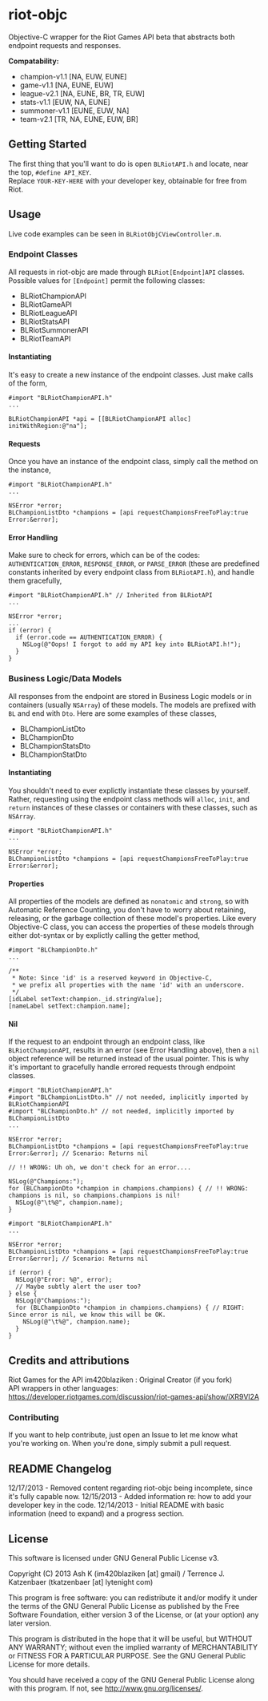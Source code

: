 riot-objc
=========
Objective-C wrapper for the Riot Games API beta that abstracts both endpoint requests and responses.  

**Compatability:**  
 * champion-v1.1 [NA, EUW, EUNE]
 * game-v1.1 [NA, EUNE, EUW]
 * league-v2.1 [NA, EUNE, BR, TR, EUW]
 * stats-v1.1 [EUW, NA, EUNE]
 * summoner-v1.1 [EUNE, EUW, NA]
 * team-v2.1 [TR, NA, EUNE, EUW, BR]

Getting Started
---------------
The first thing that you'll want to do is open `BLRiotAPI.h` and locate, near the top, `#define API_KEY`.  
Replace `YOUR-KEY-HERE` with your developer key, obtainable for free from Riot.  

Usage
-----
Live code examples can be seen in `BLRiotObjCViewController.m`.

### Endpoint Classes
All requests in riot-objc are made through `BLRiot[Endpoint]API` classes. Possible values for `[Endpoint]` permit the following classes:

 * BLRiotChampionAPI
 * BLRiotGameAPI
 * BLRiotLeagueAPI
 * BLRiotStatsAPI
 * BLRiotSummonerAPI
 * BLRiotTeamAPI

#### Instantiating
It's easy to create a new instance of the endpoint classes. Just make calls of the form,
```objc
#import "BLRiotChampionAPI.h"
...

BLRiotChampionAPI *api = [[BLRiotChampionAPI alloc] initWithRegion:@"na"];
```

#### Requests
Once you have an instance of the endpoint class, simply call the method on the instance,
```objc
#import "BLRiotChampionAPI.h"
...

NSError *error;
BLChampionListDto *champions = [api requestChampionsFreeToPlay:true Error:&error];
```

#### Error Handling
Make sure to check for errors, which can be of the codes: `AUTHENTICATION_ERROR`, `RESPONSE_ERROR`, or `PARSE_ERROR` (these are predefined constants inherited by every endpoint class from `BLRiotAPI.h`), and handle them gracefully,
```objc
#import "BLRiotChampionAPI.h" // Inherited from BLRiotAPI
...

NSError *error;
...
if (error) {
  if (error.code == AUTHENTICATION_ERROR) {
    NSLog(@"Oops! I forgot to add my API key into BLRiotAPI.h!");
  }
}
```

### Business Logic/Data Models
All responses from the endpoint are stored in Business Logic models or in containers (usually `NSArray`) of these models. The models are prefixed with `BL` and end with `Dto`. Here are some examples of these classes,

 * BLChampionListDto
 * BLChampionDto
 * BLChampionStatsDto
 * BLChampionStatDto

#### Instantiating
You shouldn't need to ever explictly instantiate these classes by yourself. Rather, requesting using the endpoint class methods will `alloc`, `init`, and `return` instances of these classes or containers with these classes, such as `NSArray`.

```objc
#import "BLRiotChampionAPI.h"
...

NSError *error;
BLChampionListDto *champions = [api requestChampionsFreeToPlay:true Error:&error];
```

#### Properties
All properties of the models are defined as `nonatomic` and `strong`, so with Automatic Reference Counting, you don't have to worry about retaining, releasing, or the garbage collection of these model's properties. Like every Objective-C class, you can access the properties of these models through either dot-syntax or by explictly calling the getter method,

```objc
#import "BLChampionDto.h"
...

/**
 * Note: Since 'id' is a reserved keyword in Objective-C,
 * we prefix all properties with the name 'id' with an underscore.
 */
[idLabel setText:champion._id.stringValue];
[nameLabel setText:champion.name];
```

#### Nil
If the request to an endpoint through an endpoint class, like `BLRiotChampionAPI`, results in an error (see Error Handling above), then a `nil` object reference will be returned instead of the usual pointer. This is why it's important to gracefully handle errored requests through endpoint classes.

```objc
#import "BLRiotChampionAPI.h"
#import "BLChampionListDto.h" // not needed, implicitly imported by BLRiotChampionAPI
#import "BLChampionDto.h" // not needed, implicitly imported by BLChampionListDto
...

NSError *error;
BLChampionListDto *champions = [api requestChampionsFreeToPlay:true Error:&error]; // Scenario: Returns nil

// !! WRONG: Uh oh, we don't check for an error....

NSLog(@"Champions:");
for (BLChampionDto *champion in champions.champions) { // !! WRONG: champions is nil, so champions.champions is nil!
  NSLog(@"\t%@", champion.name);
}
```

```objc
#import "BLRiotChampionAPI.h"
...

NSError *error;
BLChampionListDto *champions = [api requestChampionsFreeToPlay:true Error:&error]; // Scenario: Returns nil

if (error) {
  NSLog(@"Error: %@", error);
  // Maybe subtly alert the user too?
} else {
  NSLog(@"Champions:");
  for (BLChampionDto *champion in champions.champions) { // RIGHT: Since error is nil, we know this will be OK.
    NSLog(@"\t%@", champion.name);
  }
}
```

Credits and attributions
----------------------
Riot Games for the API
im420blaziken : Original Creator (if you fork)  
API wrappers in other languages: https://developer.riotgames.com/discussion/riot-games-api/show/iXR9Vl2A

### Contributing
If you want to help contribute, just open an Issue to let me know what you're working on. When you're done, simply submit a pull request.

README Changelog
----------------
12/17/2013 - Removed content regarding riot-objc being incomplete, since it's fully capable now.
12/15/2013 - Added information re: how to add your developer key in the code.
12/14/2013 - Initial README with basic information (need to expand) and a progress section.

License
-------
This software is licensed under GNU General Public License v3.

Copyright (C) 2013 Ash K (im420blaziken [at] gmail) / Terrence J. Katzenbaer (tkatzenbaer [at] lytenight com)

This program is free software: you can redistribute it and/or modify
it under the terms of the GNU General Public License as published by
the Free Software Foundation, either version 3 of the License, or
(at your option) any later version.

This program is distributed in the hope that it will be useful,
but WITHOUT ANY WARRANTY; without even the implied warranty of
MERCHANTABILITY or FITNESS FOR A PARTICULAR PURPOSE. See the
GNU General Public License for more details.

You should have received a copy of the GNU General Public License
along with this program. If not, see http://www.gnu.org/licenses/.
